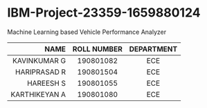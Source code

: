 # IBM-Project-23359-1659880124
Machine Learning based Vehicle Performance Analyzer 

|NAME          | ROLL NUMBER | DEPARTMENT  |   
|-------------:|:-----------:|:-----------:|
|KAVINKUMAR G  |  190801082  |   ECE       |   
|HARIPRASAD R  |  190801504  |   ECE       |   
|HAREESH S     |  190801055  |   ECE       |
|KARTHIKEYAN A |  190801080  |   ECE       | 

